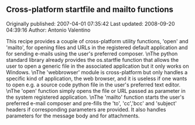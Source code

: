 ## Cross-platform startfile and mailto functions 
Originally published: 2007-04-01 07:35:42 
Last updated: 2008-09-20 04:39:16 
Author: Antonio Valentino 
 
This recipe provides a couple of cross-platform utility functions, 'open' and 'mailto', for opening files and URLs in the registered default application and for sending e-mails using the user's preferred composer.\nThe python standard library already provides the os.startfie function that allows the user to open a generic file in the associated application but it only works on Windows.\nThe 'webbrowser' module is cross-platform but only handles a specific kind of application, the web browser, and it is useless if one wants to open e.g. a source code python file in the user's preferred text editor.\nThe 'open' function simply opens the file or URL passed as parameter in the system registered application.\nThe 'mailto' function starts the user's preferred e-mail composer and pre-fills the 'to', 'cc','bcc' and 'subject' headers if corresponding parameters are provided. It also handles parameters for the message body and for attachments.